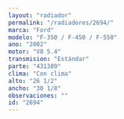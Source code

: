 ```yaml
---
layout: "radiador"
permalink: "/radiadores/2694/"
marca: "Ford"
modelo: "F-350 / F-450 / F-550"
ano: "2002"
motor: "V8 5.4"
transmision: "Estándar"
parte: "431389"
clima: "Con clima"
alto: "26 1/2"
ancho: "30 1/8"
observaciones: ""
id: "2694"
---
```


